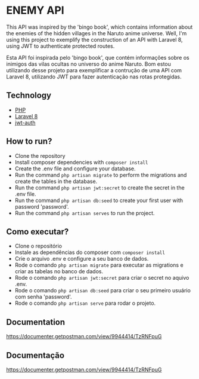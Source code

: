 # ENEMY API

This API was inspired by the 'bingo book', which contains information about the enemies of the hidden villages in the Naruto anime universe. Well, I'm using this project to exemplify the construction of an API with Laravel 8, using JWT to authenticate protected routes.

Esta API foi inspirada pelo 'bingo book', que contém informações sobre os inimigos das vilas ocultas no universo do anime Naruto. Bom estou utilizando desse projeto para exemplificar a contrução de uma API com Laravel 8, utilizando JWT para fazer autenticação nas rotas protegidas.

## Technology

- [PHP](https://www.php.net/)
- [Laravel 8](https://laravel.com/)
- [jwt-auth](https://github.com/tymondesigns/jwt-auth)

## How to run?

- Clone the repository
- Install composer dependencies with `composer install`
- Create the .env file and configure your database.
- Run the command `php artisan migrate` to perform the migrations and create the tables in the database.
- Run the command `php artisan jwt:secret` to create the secret in the .env file.
- Run the command `php artisan db:seed` to create your first user with password 'password'.
- Run the command `php artisan serves` to run the project.

## Como executar?

- Clone o repositório
- Instale as dependências do composer com `composer install`
- Crie o arquivo .env e configure a seu banco de dados.
- Rode o comando `php artisan migrate` para executar as migrations e criar as tabelas no banco de dados.
- Rode o comando `php artisan jwt:secret` para criar o secret no aquivo .env.
- Rode o comando `php artisan db:seed` para criar o seu primeiro usuário com senha 'password'.
- Rode o comando `php artisan serve` para rodar o projeto.

## Documentation
https://documenter.getpostman.com/view/9944414/TzRNFpuG

## Documentação 
https://documenter.getpostman.com/view/9944414/TzRNFpuG
